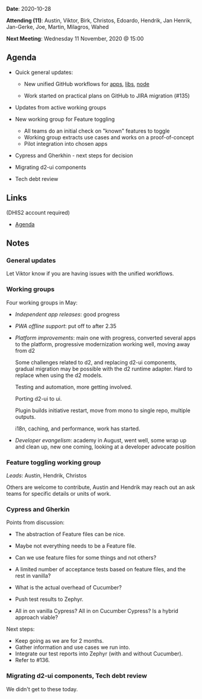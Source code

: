 **Date**: 2020-10-28

**Attending (11)**: Austin, Viktor, Birk, Christos, Edoardo, Hendrik,
Jan Henrik,  Jan-Gerke, Joe, Martin, Milagros, Wahed

**Next Meeting**: Wednesday 11 November, 2020 @ 15:00

## Agenda

-	Quick general updates:

	-	New unified GitHub workflows for [apps](https://github.com/dhis2/workflows/blob/master/ci/dhis2-verify-app.yml), [libs](https://github.com/dhis2/workflows/blob/master/ci/dhis2-verify-lib.yml), [node](https://github.com/dhis2/workflows/blob/master/ci/dhis2-verify-node.yml)

	-	Work started on practical plans on GitHub to JIRA migration (#135)

- 	Updates from active working groups

-	New working group for Feature toggling

	-	All teams do an initial check on "known" features to toggle
	-	Working group extracts use cases and works on a proof-of-concept
	-	Pilot integration into chosen apps

-	Cypress and Gherkhin - next steps for decision

-	Migrating d2-ui components

-	Tech debt review

## Links

(DHIS2 account required)

*	[Agenda](https://github.com/dhis2/notes/issues/134)

## Notes

### General updates

Let Viktor know if you are having issues with the unified workflows.

### Working groups

Four working groups in May:

*	_Independent app releases_: good progress

*	_PWA offline support_: put off to after 2.35

*	_Platform improvements_: main one with progress, converted several apps to
	the platform, progressive modernization working well, moving away from d2

	Some challenges related to d2, and replacing d2-ui components, gradual
	migration may be possible with the d2 runtime adapter. Hard to replace when
	using the d2 models.

	Testing and automation, more getting involved.

	Porting d2-ui to ui.

	Plugin builds initiative restart, move from mono to single repo, multiple outputs.

	i18n, caching, and performance, work has started.

*	_Developer evangelism_: academy in August, went well, some wrap up and clean
	up, new one coming, looking at a developer advocate position

### Feature toggling working group

_Leads_: Austin, Hendrik, Christos

Others are welcome to contribute, Austin and Hendrik may reach out an ask teams
for specific details or units of work.

### Cypress and Gherkin

Points from discussion:

-	The abstraction of Feature files can be nice.

-	Maybe not everything needs to be a Feature file.

-	Can we use feature files for some things and not others?

-	A limited number of acceptance tests based on feature files, and the rest in vanilla?

-	What is the actual overhead of Cucumber?

-	Push test results to Zephyr.

-	All in on vanilla Cypress? All in on Cucumber Cypress? Is a hybrid approach viable?

Next steps:

-	Keep going as we are for 2 months.
-	Gather information and use cases we run into.
-	Integrate our test reports into Zephyr (with and without Cucumber).
-	Refer to #136.
	
### Migrating d2-ui components, Tech debt review

We didn't get to these today.
